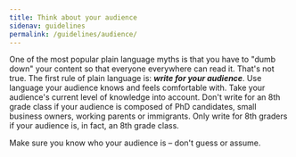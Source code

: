 ```yaml
---
title: Think about your audience
sidenav: guidelines
permalink: /guidelines/audience/
---
```


One of the most popular plain language myths is that you have to "dumb down" your content so that everyone everywhere can read it. That's not true. The first rule of plain language is: **_write for your audience_**. Use language your audience knows and feels comfortable with. Take your audience's current level of knowledge into account. Don't write for an 8th grade class if your audience is composed of PhD candidates, small business owners, working parents or immigrants. Only write for 8th graders if your audience is, in fact, an 8th grade class.

Make sure you know who your audience is – don't guess or assume.
